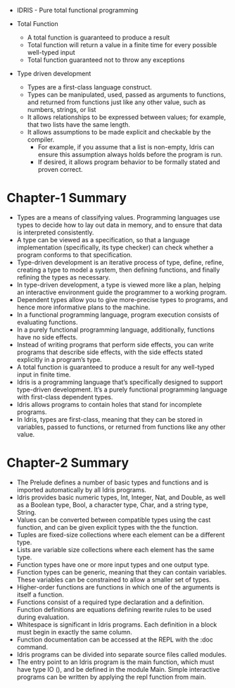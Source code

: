 * IDRIS - Pure total functional programming

* Total Function
  * A total function is guaranteed to produce a result
  * Total function will return a value in a finite time for every possible well-typed input
  * Total function guaranteed not to throw any exceptions
* Type driven development 
  * Types are a first-class language construct. 
  * Types can be manipulated, used, passed as arguments to functions, and returned from functions just like any other value, such as numbers, strings, or list
  * It allows relationships to be expressed between values; for example, that two lists have the same length.
  * It allows assumptions to be made explicit and checkable by the compiler. 
    * For example, if you assume that a list is non-empty, Idris can ensure this assumption always holds before the program is run.
    * If desired, it allows program behavior to be formally stated and proven correct.



# Chapter-1 Summary #
* Types are a means of classifying values. Programming languages use types to decide how to lay out data in memory, and to ensure that data is interpreted consistently.
* A type can be viewed as a specification, so that a language implementation (specifically, its type checker) can check whether a program conforms to that specification.
* Type-driven development is an iterative process of type, define, refine, creating a type to model a system, then defining functions, and finally refining the types as necessary.
* In type-driven development, a type is viewed more like a plan, helping an interactive environment guide the programmer to a working program.
* Dependent types allow you to give more-precise types to programs, and hence more informative plans to the machine.
* In a functional programming language, program execution consists of evaluating functions.
* In a purely functional programming language, additionally, functions have no side effects.
* Instead of writing programs that perform side effects, you can write programs that describe side effects, with the side effects stated explicitly in a program’s type.
* A total function is guaranteed to produce a result for any well-typed input in finite time.
* Idris is a programming language that’s specifically designed to support type-driven development. It’s a purely functional programming language with first-class dependent types.
* Idris allows programs to contain holes that stand for incomplete programs.
* In Idris, types are first-class, meaning that they can be stored in variables, passed to functions, or returned from functions like any other value.


# Chapter-2 Summary #
* The Prelude defines a number of basic types and functions and is imported automatically by all Idris programs.
* Idris provides basic numeric types, Int, Integer, Nat, and Double, as well as a Boolean type, Bool, a character type, Char, and a string type, String.
* Values can be converted between compatible types using the cast function, and can be given explicit types with the the function.
* Tuples are fixed-size collections where each element can be a different type.
* Lists are variable size collections where each element has the same type.
* Function types have one or more input types and one output type.
* Function types can be generic, meaning that they can contain variables. These variables can be constrained to allow a smaller set of types.
* Higher-order functions are functions in which one of the arguments is itself a function.
* Functions consist of a required type declaration and a definition. Function definitions are equations defining rewrite rules to be used during evaluation.
* Whitespace is significant in Idris programs. Each definition in a block must begin in exactly the same column.
* Function documentation can be accessed at the REPL with the :doc command.
* Idris programs can be divided into separate source files called modules.
* The entry point to an Idris program is the main function, which must have type IO (), and be defined in the module Main. Simple interactive programs can be written by applying the repl function from main.